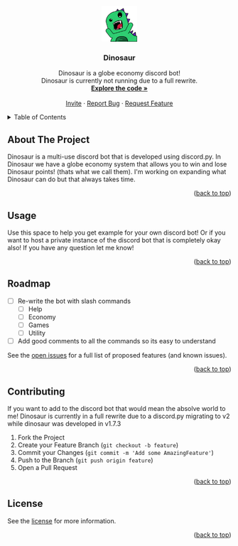 <a name="readme-top"></a>

<!-- PROJECT LOGO -->
<br />
<div align="center">
    <img src="dino_logo.png" alt="Logo" width="80" height="80">

  <h3 align="center">Dinosaur</h3>

  <p align="center">
    Dinosaur is a globe economy discord bot!
    <br />
    Dinosaur is currently not running due to a full rewrite.
    <br>
    <a href="https://github.com/Mason-Dino/Dinosaur/blob/main/Dinosaur.py"><strong>Explore the code »</strong></a>
    <br />
    <br />
    <a href="https://discord.com/oauth2/authorize?client_id=840025172861386762&permissions=2683662023&scope=bot%20applications.commands">Invite</a>
    ·
    <a href="https://github.com/Mason-Dino/Dinosaur/issues/new?labels=bug&template=bug-report---.md">Report Bug</a>
    ·
    <a href="https://github.com/Mason-Dino/Dinosaur/issues/new?labels=enhancement&template=feature-request---.md">Request Feature</a>
  </p>
</div>



<!-- TABLE OF CONTENTS -->
<details>
  <summary>Table of Contents</summary>
  <ol>
    <li>
      <a href="#about-the-project">About The Project</a>
    </li>
    <li><a href="#usage">Usage</a></li>
    <li><a href="#roadmap">Roadmap</a></li>
    <li><a href="#contributing">Contributing</a></li>
    <li><a href="#license">License</a></li>
  </ol>
</details>



<!-- ABOUT THE PROJECT -->
## About The Project

Dinosaur is a multi-use discord bot that is developed using discord.py. In Dinosaur we have a globe economy system that allows you to win and lose Dinosaur points! (thats what we call them). I'm working on expanding what Dinosaur can do but that always takes time. 

<p align="right">(<a href="#readme-top">back to top</a>)</p>



<!-- USAGE EXAMPLES -->
## Usage

Use this space to help you get example for your own discord bot! Or if you want to host a private instance of the discord bot that is completely okay also! If you have any question let me know!

<p align="right">(<a href="#readme-top">back to top</a>)</p>



<!-- ROADMAP -->
## Roadmap

- [ ] Re-write the bot with slash commands
  - [ ] Help
  - [ ] Economy
  - [ ] Games
  - [ ] Utility
- [ ] Add good comments to all the commands so its easy to understand

See the [open issues](https://github.com/Mason-Dino/Dinosaur/issues) for a full list of proposed features (and known issues).

<p align="right">(<a href="#readme-top">back to top</a>)</p>



<!-- CONTRIBUTING -->
## Contributing

If you want to add to the discord bot that would mean the absolve world to me! Dinosaur is currently in a full rewrite due to a discord.py migrating to v2 while dinosaur was developed in v1.7.3

1. Fork the Project
2. Create your Feature Branch (`git checkout -b feature`)
3. Commit your Changes (`git commit -m 'Add some AmazingFeature'`)
4. Push to the Branch (`git push origin feature`)
5. Open a Pull Request

<p align="right">(<a href="#readme-top">back to top</a>)</p>



<!-- LICENSE -->
## License

See the [license](https://github.com/Mason-Dino/Dinosaur/blob/main/LICENSE) for more information.

<p align="right">(<a href="#readme-top">back to top</a>)</p>

